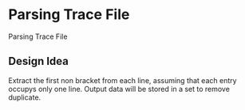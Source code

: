 # Parsing Trace File
Parsing Trace File  

## Design Idea

Extract the first non bracket from each line, assuming that each entry occupys only one line.
Output data will be stored in a set to remove duplicate.